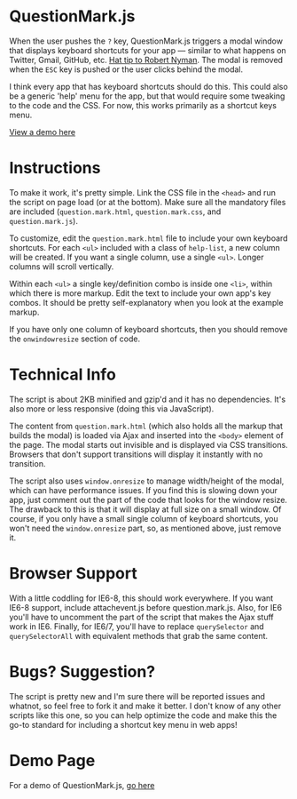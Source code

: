 # QuestionMark.js

When the user pushes the `?` key, QuestionMark.js triggers a modal window that displays keyboard shortcuts for your app &mdash; similar to what happens on Twitter, Gmail, GitHub, etc. [Hat tip to Robert Nyman](https://plus.google.com/u/0/118100898483063383963/posts/V12mRNmsiWg). The modal is removed when the `ESC` key is pushed or the user clicks behind the modal.

I think every app that has keyboard shortcuts should do this. This could also be a generic 'help' menu for the app, but that would require some tweaking to the code and the CSS. For now, this works primarily as a shortcut keys menu.

[View a demo here](http://www.impressivewebs.com/demo-files/question-mark-js/)

# Instructions
To make it work, it's pretty simple. Link the CSS file in the `<head>` and run the script on page load (or at the bottom). Make sure all the mandatory files are included (`question.mark.html`, `question.mark.css`, and `question.mark.js`).

To customize, edit the `question.mark.html` file to include your own keyboard shortcuts. For each `<ul>` included with a class of `help-list`, a new column will be created. If you want a single column, use a single `<ul>`. Longer columns will scroll vertically.

Within each `<ul>` a single key/definition combo is inside one `<li>`, within which there is more markup. Edit the text to include your own app's key combos. It should be pretty self-explanatory when you look at the example markup.

If you have only one column of keyboard shortcuts, then you should remove the `onwindowresize` section of code.

# Technical Info
The script is about 2KB minified and gzip'd and it has no dependencies. It's also more or less responsive (doing this via JavaScript).

The content from `question.mark.html` (which also holds all the markup that builds the modal) is loaded via Ajax and inserted into the `<body>` element of the page. The modal starts out invisible and is displayed via CSS transitions. Browsers that don't support transitions will display it instantly with no transition.

The script also uses `window.onresize` to manage width/height of the modal, which can have performance issues. If you find this is slowing down your app, just comment out the part of the code that looks for the window resize. The drawback to this is that it will display at full size on a small window. Of course, if you only have a small single column of keyboard shortcuts, you won't need the `window.onresize` part, so, as mentioned above, just remove it.

# Browser Support
With a little coddling for IE6-8, this should work everywhere. If you want IE6-8 support, include attachevent.js before question.mark.js. Also, for IE6 you'll have to uncomment the part of the script that makes the Ajax stuff work in IE6. Finally, for IE6/7, you'll have to replace `querySelector` and `querySelectorAll` with equivalent methods that grab the same content.

# Bugs? Suggestion?
The script is pretty new and I'm sure there will be reported issues and whatnot, so feel free to fork it and make it better. I don't know of any other scripts like this one, so you can help optimize the code and make this the go-to standard for including a shortcut key menu in web apps!

# Demo Page
For a demo of QuestionMark.js, [go here](http://www.impressivewebs.com/demo-files/question-mark-js/)

